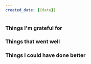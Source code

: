 ```yaml
---
created_date: {{date}}
---
```


### Things I'm grateful for

### Things that went well

### Things I could have done better
